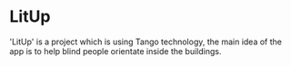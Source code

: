 # LitUp
'LitUp' is a project which is using Tango technology, the main idea of the app is to help blind people orientate inside the buildings.
